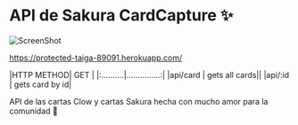 # API de Sakura CardCapture ✨


![ScreenShot](https://raw.github.com/JessVel/sakura-card-capture-api/main/assets/sakura.jpg) 


https://protected-taiga-89091.herokuapp.com/

|HTTP METHOD|      GET       |
|:..........|...............:|
|api/card   | gets all cards||
|api/:id    | gets card by id|


API de las cartas Clow y cartas Sakura hecha con mucho amor para la comunidad 🌈

